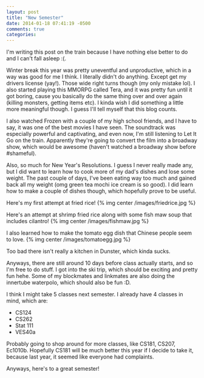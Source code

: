```yaml
---
layout: post
title: "New Semester"
date: 2014-01-18 07:41:19 -0500
comments: true
categories: 
---
```


I'm writing this post on the train because I have nothing else better to do and I can't fall asleep :(.

Winter break this year was pretty uneventful and unproductive, which in a way was good for me I think. I literally didn't do anything. Except get my drivers license (yay!). Those wide right turns though (my only mistake lol). I also started playing this MMORPG called Tera, and it was pretty fun until it got boring, cause you basically do the same thing over and over again (killing monsters, getting items etc). I kinda wish I did something a little more meaningful though. I guess I'll tell myself that this blog counts.

I also watched Frozen with a couple of my high school friends, and I have to say, it was one of the best movies I have seen. The soundtrack was especially powerful and captivating, and even now, I'm still listening to Let It Go on the train. Apparently they're going to convert the film into a broadway show, which would be awesome (haven't watched a broadway show before #shameful).

Also, so much for New Year's Resolutions. I guess I never really made any, but I did want to learn how to cook more of my dad's dishes and lose some weight. The past couple of days, I've been eating way too much and gained back all my weight (omg green tea mochi ice cream is so good). I did learn how to make a couple of dishes though, which hopefully prove to be useful.

Here's my first attempt at fried rice!
{% img center /images/friedrice.jpg %}

Here's an attempt at shrimp fried rice along with some fish maw soup that includes cilantro!
{% img center /images/fishmaw.jpg %}

I also learned how to make the tomato egg dish that Chinese people seem to love.
{% img center /images/tomatoegg.jpg %}

Too bad there isn't really a kitchen in Dunster, which kinda sucks.

Anyways, there are still around 10 days before class actually starts, and so I'm free to do stuff. I got into the ski trip, which should be exciting and pretty fun hehe. Some of my blockmates and linkmates are also doing the innertube waterpolo, which should also be fun :D.

I think I might take 5 classes next semester. I already have 4 classes in mind, which are:

*	CS124
*	CS262
*	Stat 111
*	VES40a

Probably going to shop around for more classes, like CS181, CS207, Ec1010b. Hopefully CS181 will be much better this year if I decide to take it, because last year, it seemed like everyone had complaints. 

Anyways, here's to a great semester!
